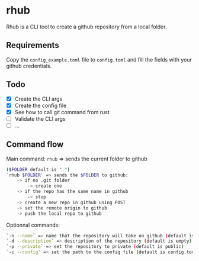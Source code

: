 # rhub

Rhub is a CLI tool to create a github repository from a local folder.


## Requirements

Copy the `config_example.toml` file to `config.toml` and fill the fields with your github credentials.


## Todo

- [x] Create the CLI args
- [x] Create the config file
- [x] See how to call git command from rust
- [ ] Validate the CLI args
- [ ] ... 

## Command flow

Main command: `rhub` => sends the current folder to github

```bash
($FOLDER default is ".")
`rhub $FOLDER` => sends the $FOLDER to github:
    -> if no .git folder
        -> create one
    -> if the repo has the same name in github
        -> stop
    -> create a new repo in github using POST
    -> set the remote origin to github 
    -> push the local repo to github
```


Optionnal commands:

```bash
`-n --name` => name that the repository will take on github (default is the current folder name)
`-d --description` => description of the repository (default is empty)
`-p --private` => set the repository to private (default is public)
`-c --config` => set the path to the config file (default is config.toml)
```

